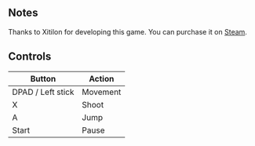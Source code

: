 ## Notes

Thanks to Xitilon for developing this game. You can purchase it on [Steam](https://store.steampowered.com/app/1504340/CrushBorgs/).

## Controls

| Button | Action |
|--|--| 
|DPAD / Left stick|Movement|
|X|Shoot|
|A|Jump|
|Start|Pause|


